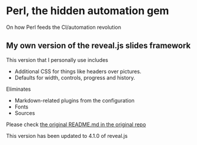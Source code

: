 # Perl, the hidden automation gem

On how Perl feeds the CI/automation revolution

## My own version of the reveal.js slides framework

This version that I personally use includes

* Additional CSS for things like headers over pictures.
* Defaults for width, controls, progress and history.

Eliminates
* Markdown-related plugins from the configuration
* Fonts
* Sources

Please check [the original README.md in the original repo](https://github.com/hakimel/reveal.js/blob/master/README.md)

This version has been updated to 4.1.0 of reveal.js

